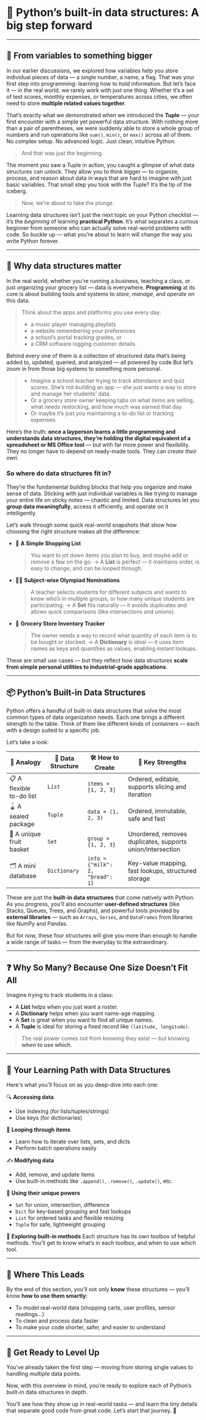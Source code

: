 
# 🧱 Python’s built-in data structures: A big step forward
---
## 🔗 From variables to something bigger

In our earlier discussions, we explored how variables help you store individual pieces of data — a single number, a name, a flag. That was your first step into programming: learning how to *hold* information. But let’s face it — in the real world, we rarely work with just one thing. Whether it’s a set of test scores, monthly expenses, or temperatures across cities, we often need to store **multiple related values together**.

That’s exactly what we demonstrated when we introduced the **Tuple** — your first encounter with a simple yet powerful data structure. With nothing more than a pair of parentheses, we were suddenly able to store a whole group of numbers and run operations like `sum()`, `min()`, or `max()` across all of them. No complex setup. No advanced logic. Just clean, intuitive Python.

> And that was just the beginning.

The moment you saw a Tuple in action, you caught a glimpse of what data structures can unlock. They allow you to think bigger — to organize, process, and reason about data in ways that are hard to imagine with just basic variables. That small step you took with the Tuple? It’s the tip of the iceberg.

> Now, we’re about to take the plunge.

Learning data structures isn’t just the next topic on your Python checklist — it’s the *beginning* of learning **practical Python**. It’s what separates a curious beginner from someone who can actually solve real-world problems with code. So buckle up — what you’re about to learn will change the way you write Python forever.


---

## 🧠 Why data structures matter

In the real world, whether you're running a business, teaching a class, or just organizing your grocery list — data is everywhere. **Programming** at its core is about building tools and systems to *store*, *manage*, and *operate on* this data.

> Think about the apps and platforms you use every day: 
> - a music player managing playlists
> - a website remembering your preferences
> - a school’s portal tracking grades, or
> - a CRM software logging customer details.

Behind every one of them is a collection of structured data that’s being added to, updated, queried, and analyzed — all powered by code.But let’s zoom in from those big systems to something more personal.

> - Imagine a school teacher trying to track attendance and quiz scores. She’s not building an app — she just wants a way to store and manage her students’ data.
> - Or a grocery store owner keeping tabs on what items are selling, what needs restocking, and how much was earned that day.
> - Or maybe it’s just you maintaining a to-do list or tracking expenses.

Here’s the truth: **once a layperson learns a little programming and understands data structures, they’re holding the digital equivalent of a spreadsheet or MS Office tool** — but with far more power and flexibility. They no longer have to depend on ready-made tools. They can *create their own*.

### So where do data structures fit in?

They’re the fundamental building blocks that help you organize and make sense of data. Sticking with just individual variables is like trying to manage your entire life on sticky notes — chaotic and limited. Data structures let you **group data meaningfully**, access it efficiently, and operate on it intelligently.

Let’s walk through some quick real-world snapshots that show how choosing the right structure makes all the difference:

* 🛒 **A Simple Shopping List**
  > You want to jot down items you plan to buy, and maybe add or remove a few on the go.
  > → A **List** is perfect — it maintains order, is easy to change, and can be looped through.

* 🧑‍🏫 **Subject-wise Olympiad Nominations**
  > A teacher selects students for different subjects and wants to know who’s in multiple groups, or how many unique students are participating.
  > → A **Set** fits naturally — it avoids duplicates and allows quick comparisons (like intersections and unions).

* 🏪 **Grocery Store Inventory Tracker**
  > The owner needs a way to record what quantity of each item is to be bought or stocked.
  > → A **Dictionary** is ideal — it uses item names as keys and quantities as values, enabling instant lookups.

These are small use cases — but they reflect how data structures **scale from simple personal utilities to industrial-grade applications**.

---

## 📦 Python’s Built-in Data Structures

Python offers a handful of built-in data structures that solve the most common types of data organization needs. Each one brings a different strength to the table. Think of them like different kinds of containers — each with a design suited to a specific job.

Let’s take a look:

| 🧰 **Analogy**           | 🧱 **Data Structure** | 🛠️ **How to Create**            | 🚀 **Key Strengths**                                       |
| ------------------------ | --------------------- | -------------------------------- | ---------------------------------------------------------- |
| 📋 A flexible to-do list | `List`                | `items = [1, 2, 3]`              | Ordered, editable, supports slicing and iteration          |
| 🪀 A sealed package      | `Tuple`               | `data = (1, 2, 3)`               | Ordered, immutable, safe and fast                          |
| 🧼 A unique fruit basket | `Set`                 | `group = {1, 2, 3}`              | Unordered, removes duplicates, supports union/intersection |
| 🗂️ A mini database      | `Dictionary`          | `info = {"milk": 2, "bread": 1}` | Key-value mapping, fast lookups, structured storage        |

These are just the **built-in data structures** that come natively with Python. As you progress, you’ll also encounter **user-defined structures** (like Stacks, Queues, Trees, and Graphs), and powerful tools provided by **external libraries** — such as `Arrays`, `Series`, and `DataFrames` from libraries like NumPy and Pandas.

But for now, these four structures will give you more than enough to handle a wide range of tasks — from the everyday to the extraordinary.

---

## ❓ Why So Many? Because One Size Doesn’t Fit All

Imagine trying to track students in a class:

* A **List** helps when you just want a roster.
* A **Dictionary** helps when you want name-age mapping.
* A **Set** is great when you want to find all unique names.
* A **Tuple** is ideal for storing a fixed record like `(latitude, longitude)`.

> The real power comes not from knowing they exist — but knowing **when to use which**.

---

## 🧭 Your Learning Path with Data Structures

Here's what you'll focus on as you deep-dive into each one:

🔍 **Accessing data**

* Use indexing (for lists/tuples/strings)
* Use keys (for dictionaries)

🔁 **Looping through items**

* Learn how to iterate over lists, sets, and dicts
* Perform batch operations easily

✍️ **Modifying data**

* Add, remove, and update items
* Use built-in methods like `.append()`, `.remove()`, `.update()`, etc.

🧩 **Using their unique powers**

* `Set` for union, intersection, difference
* `Dict` for key-based grouping and fast lookups
* `List` for ordered tasks and flexible resizing
* `Tuple` for safe, lightweight grouping

📘 **Exploring built-in methods**
Each structure has its own toolbox of helpful methods. You’ll get to know what’s in each toolbox, and when to use which tool.

---

## 🌱 Where This Leads

By the end of this section, you’ll not only **know** these structures — you’ll know **how to use them smartly**:

* To model real-world data (shopping carts, user profiles, sensor readings…)
* To clean and process data faster
* To make your code shorter, safer, and easier to understand

---

## 🚀 Get Ready to Level Up

You’ve already taken the first step — moving from storing single values to handling multiple data points.

Now, with this overview in mind, you’re ready to explore each of Python’s built-in data structures in depth.

You’ll see how they show up in real-world tasks — and learn the tiny details that separate good code from great code.
Let’s start that journey. 🧭
